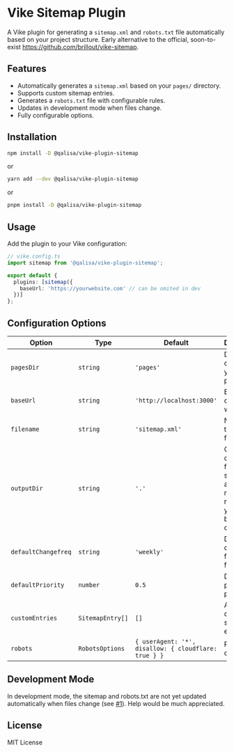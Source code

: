 # Vike Sitemap Plugin

A Vike plugin for generating a `sitemap.xml` and `robots.txt` file automatically based on your project structure. Early alternative to the official, soon-to-exist https://github.com/brillout/vike-sitemap.

## Features
- Automatically generates a `sitemap.xml` based on your `pages/` directory.
- Supports custom sitemap entries.
- Generates a `robots.txt` file with configurable rules.
- Updates in development mode when files change.
- Fully configurable options.

## Installation

```sh
npm install -D @qalisa/vike-plugin-sitemap
```

or

```sh
yarn add --dev @qalisa/vike-plugin-sitemap
```

or

```sh
pnpm install -D @qalisa/vike-plugin-sitemap
```

## Usage

Add the plugin to your Vike configuration:

```ts
// vike.config.ts
import sitemap from '@qalisa/vike-plugin-sitemap';

export default {
  plugins: [sitemap({
    baseUrl: 'https://yourwebsite.com' // can be omited in dev
  })]
};
```

## Configuration Options

| Option              | Type      | Default           | Description |
|---------------------|----------|-------------------|-------------|
| `pagesDir`         | `string`  | `'pages'`         | Directory containing your Vike pages. |
| `baseUrl`          | `string`  | `'http://localhost:3000'` | Base URL of your website. |
| `filename`         | `string`  | `'sitemap.xml'`   | Name of the sitemap file. |
| `outputDir`        | `string`  | `'.'`            | Output directory for the sitemap and robots.txt, relative to your output bundle client files. |
| `defaultChangefreq`| `string`  | `'weekly'`        | Default change frequency for pages. |
| `defaultPriority`  | `number`  | `0.5`             | Default priority for pages. |
| `customEntries`    | `SitemapEntry[]` | `[]` | Additional custom sitemap entries. |
| `robots`           | `RobotsOptions` | `{ userAgent: '*', disallow: { cloudflare: true } }` | Robots.txt options. |

## Development Mode

In development mode, the sitemap and robots.txt are not yet updated automatically when files change (see [#1](https://github.com/Qalisa/vike-plugin-sitemap/issues/1)). Help would be much appreciated.

## License

MIT License

